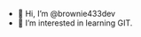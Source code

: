 - 👋 Hi, I’m @brownie433dev
- 👀 I’m interested in learning GIT.

<!---
brownie433dev/brownie433dev is a ✨ special ✨ repository because its `README.md` (this file) appears on your GitHub profile.
You can click the Preview link to take a look at your changes.
--->
